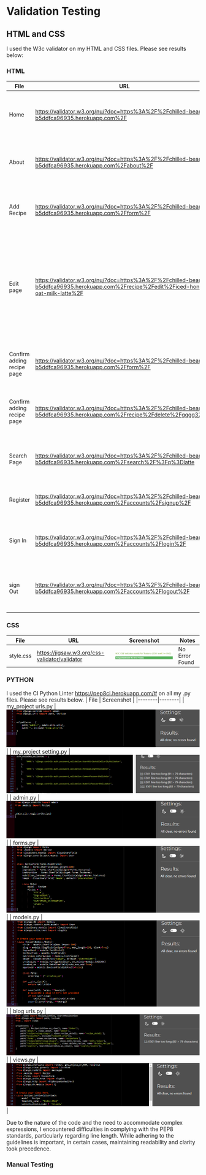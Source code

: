 # Validation Testing

## HTML and CSS

I used the W3c validator on my HTML and CSS files.  Please see results below:


### HTML

| File | URL | Screenshot | Notes |
|--------|--------|--------|--------|
| Home | https://validator.w3.org/nu/?doc=https%3A%2F%2Fchilled-beans-b5ddfca96935.herokuapp.com%2F | ![Screenshot](static/images/home-w3c.PNG) | Document checking completed. No errors or warnings to show |
| About | https://validator.w3.org/nu/?doc=https%3A%2F%2Fchilled-beans-b5ddfca96935.herokuapp.com%2Fabout%2F | ![Screenshot](static/images/about-w3c.PNG) | Document checking completed. No errors or warnings to show |
| Add Recipe | https://validator.w3.org/nu/?doc=https%3A%2F%2Fchilled-beans-b5ddfca96935.herokuapp.com%2Fform%2F | ![Screenshot](static/images/add_recipe-w3c.PNG) | Document checking completed. No errors or warnings to show |
| Edit page | https://validator.w3.org/nu/?doc=https%3A%2F%2Fchilled-beans-b5ddfca96935.herokuapp.com%2Frecipe%2Fedit%2Ficed-honey-oat-milk-latte%2F | ![Screenshot](static/images/edit-w3c.PNG) | The form will be submitted to the same view that renders it, leaving the action attribute empty (action="") is a common practice in Django |
| Confirm adding recipe page | https://validator.w3.org/nu/?doc=https%3A%2F%2Fchilled-beans-b5ddfca96935.herokuapp.com%2Fform%2F | ![Screenshot](static/images/confirm-add-w3c.PNG) | Document checking completed. No errors or warnings to show |
| Confirm adding recipe page | https://validator.w3.org/nu/?doc=https%3A%2F%2Fchilled-beans-b5ddfca96935.herokuapp.com%2Frecipe%2Fdelete%2Fgggg32%2F | ![Screenshot](static/images/confirm-delete-w3c.PNG) | Document checking completed. No errors or warnings to show |
| Search Page | https://validator.w3.org/nu/?doc=https%3A%2F%2Fchilled-beans-b5ddfca96935.herokuapp.com%2Fsearch%2F%3Fq%3Dlatte | ![Screenshot](static/images/search-w3c.PNG) | Document checking completed. No errors or warnings to show |
| Register | https://validator.w3.org/nu/?doc=https%3A%2F%2Fchilled-beans-b5ddfca96935.herokuapp.com%2Faccounts%2Fsignup%2F | ![Screenshot](static/images/register-w3c.PNG) | Error within AllAuth |
| Sign In | https://validator.w3.org/nu/?doc=https%3A%2F%2Fchilled-beans-b5ddfca96935.herokuapp.com%2Faccounts%2Flogin%2F | ![Screenshot](static/images/signin-w3c.PNG) | Document checking completed. No errors or warnings to show |
| sign Out | https://validator.w3.org/nu/?doc=https%3A%2F%2Fchilled-beans-b5ddfca96935.herokuapp.com%2Faccounts%2Flogout%2F | ![Screenshot](static/images/signout-w3c.PNG) | Document checking completed. No errors or warnings to show |   


### CSS

| File |  URL | Screenshot | Notes |
|--------|--------|--------|--------|
| style.css | https://jigsaw.w3.org/css-validator/validator | ![Screenshot](static/images/css-w3c.PNG) | No Error Found |


### PYTHON

I used the CI Python Linter https://pep8ci.herokuapp.com/# on all my .py files. Please see results below.
| File | Screenshot |
|--------|--------|
| my_project urls.py | ![Screenshot](static/images/project-url.py-validator.PNG) |
| my_project setting.py | ![Screenshot](static/images/setting.py-validator.PNG) |
| admin.py | ![Screenshot](static/images/admin.py-validate.PNG) |
| forms.py | ![Screenshot](static/images/forms.py-validate.PNG) |
| models.py | ![Screenshot](static/images/models.py-validator.PNG) |
| blog urls.py | ![Screenshot](static/images/recipe-url-validator.PNG) |
| views.py | ![Screenshot](static/images/views.py-validator.PNG) |

Due to the nature of the code and the need to accommodate complex expressions, I encountered difficulties in complying with the PEP8 standards, particularly regarding line length. While adhering to the guidelines is important, in certain cases, maintaining readability and clarity took precedence.


### Manual Testing


